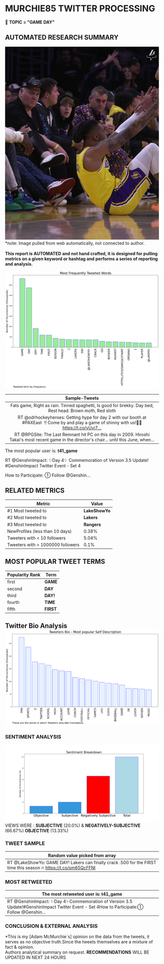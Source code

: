 # MURCHIE85 TWITTER PROCESSING 
&#x1F34E; **TOPIC = "GAME DAY"**

## AUTOMATED RESEARCH SUMMARY

![image](assets/2023-03-24hashtagImage.png)*note: Image pulled from web automatically, not connected to author.
<br></br>
<b> This report is AUTOMATED and not hand crafted, it is designed for pulling metrics on a given keyword or hashtag and performs a series of reporting and analysis.</b>



![image](assets/2023-03-24TWEETS.png)



|                **Sample-Tweets**        |
| :-------------: |
| Fats game, Right as rain. Tinned spaghetti, Is good for brekky. Day bed, Rest head. Brown moth, Red sloth |
| RT @odrhockeyheroes: Getting hype for day 2 with our booth at #PAXEast   !! Come by and play a game of shinny with us!🏒🚨 https://t.co/vUvi7… |
| RT @RPGSite: The Last Remnant hit PC on this day in 2009. Hiroshi Takai's most recent game in the director's chair... until this June, when… |

The most popular user is: **t41_game**
<div class="alert alert-block alert-danger"> RT @GenshinImpact: ✨Day 4✨
Commemoration of Version 3.5 Update!
#GenshinImpact Twitter Event - Set 4

How to Participate:
① Follow @Genshin…</div>

## RELATED METRICS<br>
| Metric | Value |
| ------------- | ------------- |
| #1 Most tweeted to  | **LakeShowYo** |
| #2 Most tweeted to  | **Lakers** |
| #3 Most tweeted to  | **Rangers** |
| NewProfiles (less than 10 days) | 0.38%  |
| Tweeters with < 10 followers  | 5.04%|
| Tweeters with > 1000000 followers  | 0.1%  |



## MOST POPULAR TWEET TERMS 


| Popularity Rank  | Term |
| ------------- | ------------- |
| first  | **GAME**  |
| second  | **DAY**  |
| third  | **DAY!** |
| fourth  | **TIME**  |
| fifth  | **FIRST**  |


## Twitter Bio Analysis![image](assets/2023-03-24BIO.png)
### SENTIMENT ANALYSIS
![image](assets/2023-03-24sentiment.png)
VIEWS WERE : **SUBJECTIVE**  (20.0%) & **NEGATIVELY-SUBJECTIVE** (66.67%) **OBJECTIVE** (13.33%)

### TWEET SAMPLE 
| Random value picked from array |
| ------------- |
|RT @LakeShowYo: GAME DAY! Lakers can finally crack .500 for the FIRST time this season 🔥 https://t.co/sm65QcFFNI |

### MOST RETWEETED 

| The most retweeted user is: **t41_game**  |
| ------------- |
| RT @GenshinImpact: ✨Day 4✨Commemoration of Version 3.5 Update!#GenshinImpact Twitter Event - Set 4How to Participate:① Follow @Genshin… |

### CONCLUSION & EXTERNAL ANALYSIS

*This is my [Adam McMurchie`s] opinion on the data from the tweets, it serves as no objective truth.Since the tweets themselves are a mixture of fact & opinion.<br>
Authors analytical summary on request.
**RECOMMENDATIONS** WILL BE UPDATED IN NEXT  24 HOURS <br>